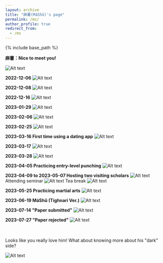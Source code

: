```yaml
---
layout: archive
title: "麻薯(MáShǔ)'s page"
permalink: /ms/
author_profile: true
redirect_from:
  - /ms
---
```


{% include base_path %}

**麻薯：Nice to meet you!**

![Alt text](https://rihuanhuang.github.io/images/MS/20230112.jpg "N2MY")

**2022-12-06**
![Alt text](https://rihuanhuang.github.io/images/MS/20221206.jpg "2022_12_06")

**2022-12-08**
![Alt text](https://rihuanhuang.github.io/images/MS/20221208.jpg "2022_12_08")

**2022-12-16**
![Alt text](https://rihuanhuang.github.io/images/MS/20221216.jpg "2022_12_16")

**2023-01-29**
![Alt text](https://rihuanhuang.github.io/images/MS/20230129.jpg "2023_01_29")

**2023-02-06**
![Alt text](https://rihuanhuang.github.io/images/MS/20230206.jpg "2023_02_06")

**2023-02-25**
![Alt text](https://rihuanhuang.github.io/images/MS/20230225.jpg "2023_02_25")

**2023-03-16 First time using a dating app** 
![Alt text](https://rihuanhuang.github.io/images/MS/20230316.jpg "2023_03_16")

**2023-03-17**
![Alt text](https://rihuanhuang.github.io/images/MS/20230317.jpg "2023_03_17")

**2023-03-28**
![Alt text](https://rihuanhuang.github.io/images/MS/20230328.jpg "2023_03_28")

**2023-04-05 Practicing entry-level punching**
![Alt text](https://rihuanhuang.github.io/images/MS/20230405.jpg "2023_04_05")

**2023-04-09 to 2023-05-07 Hosting two visiting scholars**
![Alt text](https://rihuanhuang.github.io/images/MS/20230409.jpg "Gathering")
Attending seminar
![Alt text](https://rihuanhuang.github.io/images/MS/Seminar.jpg "Seminar")
Tea break
![Alt text](https://rihuanhuang.github.io/images/MS/TeaBreak.jpg "Tea Break")

**2023-05-25 Practicing martial arts** 
![Alt text](https://rihuanhuang.github.io/images/MS/20230525.jpg "2023_05_25")

**2023-06-19 MáShǔ (Tighnari Ver.)** 
![Alt text](https://rihuanhuang.github.io/images/MS/20230619.jpg "2023_06_19")

**2023-07-14 "Paper submitted"** 
![Alt text](https://rihuanhuang.github.io/images/MS/20230714.jpg "2023_07_14")

**2023-07-27 "Paper rejected"** 
![Alt text](https://rihuanhuang.github.io/images/MS/20230727.jpg "2023_07_27")

<br>
<br>
Looks like you really love him! What about knowing more about his "dark" side?

<br>

![Alt text](https://rihuanhuang.github.io/images/MS/meme.png "meme")